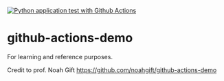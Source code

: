 [![Python application test with Github Actions](https://github.com/narrativus/github-actions-demo/actions/workflows/main.yml/badge.svg)](https://github.com/narrativus/github-actions-demo/actions/workflows/main.yml)

# github-actions-demo
For learning and reference purposes.

Credit to prof. Noah Gift https://github.com/noahgift/github-actions-demo
